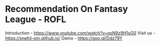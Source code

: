 # Recommendation On Fantasy League - ROFL

Introduction - https://www.youtube.com/watch?v=qsN9z9H1sG0
Visit us - https://snehil-om.github.io/
Demo - https://goo.gl/Ddz79Y